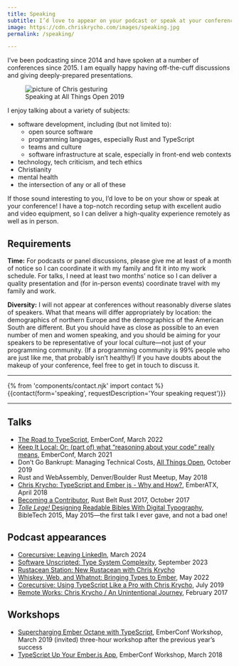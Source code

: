 ```yaml
---
title: Speaking
subtitle: I’d love to appear on your podcast or speak at your conference!
image: https://cdn.chriskrycho.com/images/speaking.jpg
permalink: /speaking/

---
```


I’ve been podcasting since 2014 and have spoken at a number of conferences since 2015. I am equally happy having off-the-cuff discussions and giving deeply-prepared presentations.

<figure>
<img alt="picture of Chris gesturing" src="https://cdn.chriskrycho.com/images/speaking.jpg">
<figcaption>Speaking at All Things Open 2019</figcaption>
</figure>

I enjoy talking about a variety of subjects:

- software development, including (but not limited to):
    - open source software
    - programming languages, especially Rust and TypeScript
    - teams and culture
    - software infrastructure at scale, especially in front-end web contexts
- technology, tech criticism, and tech ethics
- Christianity
- mental health
- the intersection of any or all of these

If those sound interesting to you, I’d love to be on your show or speak at your conference! I have a top-notch recording setup with excellent audio and video equipment, so I can deliver a high-quality experience remotely as well as in person.

## Requirements

**Time:** For podcasts or panel discussions, please give me at least of a month of notice so I can coordinate it with my family and fit it into my work schedule. For talks, I need at least two months’ notice so I can deliver a quality presentation and (for in-person events) coordinate travel with my family and work.

**Diversity:** I will not appear at conferences without reasonably diverse slates of speakers. What that means will differ appropriately by location: the demographics of northern Europe and the demographics of the American South are different. But you should have as close as possible to an even number of men and women speaking, and you should be aiming for your speakers to be representative of your local culture—not just of your programming community. (If a programming community is 99% people who are just like me, that probably isn’t healthy!) If you have doubts about the makeup of your conference, feel free to get in touch to discuss it.

---

{% from 'components/contact.njk' import contact %}
{{contact(form='speaking', requestDescription='Your speaking request')}}

---

## Talks

- [The Road to TypeScript](https://www.youtube.com/watch?v=UOw7TydAT_s), EmberConf, March 2022
- [Keep It Local: Or: (part of) what “reasoning about your code” really means](https://v5.chriskrycho.com/elsewhere/keep-it-local/), EmberConf, March 2021
- Don’t Go Bankrupt: Managing Technical Costs, [All Things Open](http://allthingsopen.net), October 2019
- Rust and WebAssembly, Denver/Boulder Rust Meetup, May 2018
- [Chris Krycho: TypeScript and Ember js - Why and How?][atx-ts], EmberATX, April 2018
- [Becoming a Contributor][rbr2017], Rust Belt Rust 2017, October 2017
- [*Tolle Lege!* Designing Readable Bibles With Digital Typography][bibletech2015], BibleTech 2015, May 2015—the first talk I ever gave, and not a bad one!

[atx-ts]: https://www.youtube.com/watch?v=fFzxbBrvytU
[rbr2017]: https://youtube.com/watch?v=Abu2BNixXak
[bibletech2015]: https://m.youtube.com/watch?v=cDAh35IwJsE

## Podcast appearances

- [Corecursive: Leaving LinkedIn][corecursive-2], March 2024
- [Software Unscripted: Type System Complexity][su], September 2023
- [Rustacean Station: New Rustacean with Chris Krycho][rs]
- [Whiskey, Web, and Whatnot: Bringing Types to Ember][www], May 2022
- [Corecursive: Using TypeScript Like a Pro with Chris Krycho][corecursive-1], July 2019
- [Remote Works: Chris Krycho / An Unintentional Journey][rw], February 2017

[corecursive-2]: https://corecursive.com/leaving-linkedin-with-chris-krycho/
[su]: https://open.spotify.com/episode/43Jg9r2jOGRUYaQx5YOXO2
[rs]: https://rustacean-station.org/episode/chris-krycho/
[www]: https://www.whiskeywebandwhatnot.fm/bringing-types-to-ember-with-chris-krycho/
[corecursive-1]: https://corecursive.com/034-chris-krycho-typescript/
[rw]: https://remote.works/episode/5

## Workshops

- [Supercharging Ember Octane with TypeScript](https://2019.emberconf.com/speakers.html#), EmberConf Workshop, March 2019 (invited) three-hour workshop after the previous year’s success
- [TypeScript Up Your Ember.js App](https://2018.emberconf.com/speakers.html#chris-krycho), EmberConf Workshop, March 2018
